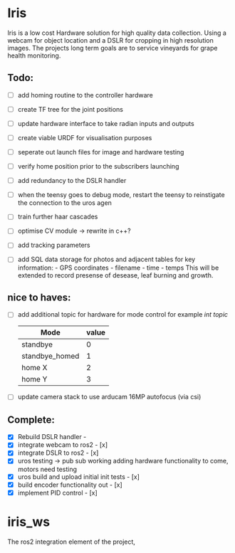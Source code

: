 # Iris

Iris is a low cost Hardware solution for high quality data collection. Using a webcam for object location and a DSLR for cropping in high resolution images. The projects long term goals are to service vineyards for grape health monitoring. 

## Todo:

- [ ] add homing routine to the controller hardware 
- [ ] create TF tree for the joint positions
- [ ] update hardware interface to take radian inputs and outputs 
- [ ] create viable URDF for visualisation purposes 
- [ ] seperate out launch files for image and hardware testing
- [ ] verify home position prior to the subscribers launching
- [ ] add redundancy to the DSLR handler 
- [ ] when the teensy goes to debug mode, restart the teensy to reinstigate the connection to the uros agen
- [ ] train further haar cascades 
- [ ] optimise CV module -> rewrite in c++? 
- [ ] add tracking parameters 
- [ ] add SQL data storage for photos and adjacent tables for key information: 
        - GPS coordinates 
        - filename
        - time 
        - temps 
    This will be extended to record presense of desease, leaf burning and growth. 


## nice to haves:

- [ ] add additional topic for hardware for mode control for example 
    *int topic*
  
   | Mode           | value |
   |----------------|-------|
   | standbye       |   0   |
   | standbye_homed |   1   |
   | home X         |   2   |
   | home Y         |   3   |

- [ ] update camera stack to use arducam 16MP autofocus (via csi)

## Complete:

- [x] Rebuild DSLR handler -  
- [x] integrate webcam to ros2 - [x] 
- [x] integrate DSLR to ros2 - [x] 
- [x] uros testing -> pub sub working adding hardware functionality to come, motors need testing 
- [x] uros build and upload initial init tests - [x]
- [x] build encoder functionality out - [x]
- [x] implement PID control - [x]

# iris_ws 
The ros2 integration element of the project, 
